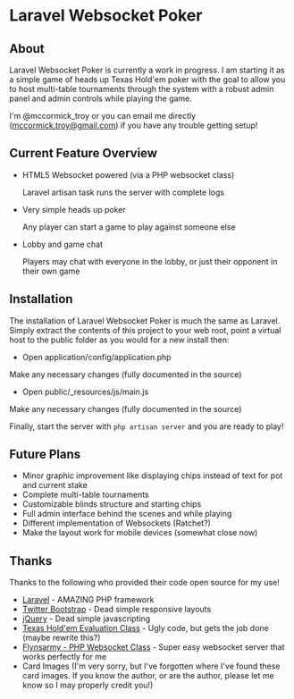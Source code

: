 # Laravel Websocket Poker

## About

Laravel Websocket Poker is currently a work in progress. I am starting it as a simple game of heads up Texas Hold'em poker with the goal to allow you to host multi-table tournaments through the system with a robust admin panel and admin controls while playing the game.

I'm @mccormick_troy or you can email me directly (mccormick.troy@gmail.com) if you have any trouble getting setup!

## Current Feature Overview

- HTML5 Websocket powered (via a PHP websocket class)

    Laravel artisan task runs the server with complete logs

- Very simple heads up poker

    Any player can start a game to play against someone else

- Lobby and game chat

    Players may chat with everyone in the lobby, or just their opponent in their own game


## Installation

The installation of Laravel Websocket Poker is much the same as Laravel. Simply extract the contents of this project to your web root, point a virtual host to the public folder as you would for a new install then:

- Open application/config/application.php

Make any necessary changes (fully documented in the source)

- Open public/_resources/js/main.js

Make any necessary changes (fully documented in the source)

Finally, start the server with `php artisan server` and you are ready to play!


## Future Plans

- Minor graphic improvement like displaying chips instead of text for pot and current stake
- Complete multi-table tournaments
- Customizable blinds structure and starting chips
- Full admin interface behind the scenes and while playing
- Different implementation of Websockets (Ratchet?)
- Make the layout work for mobile devices (somewhat close now)


## Thanks

Thanks to the following who provided their code open source for my use!

- [Laravel](http://www.laravel.com) - AMAZING PHP framework
- [Twitter Bootstrap](http://twitter.github.com/bootstrap) - Dead simple responsive layouts
- [jQuery](http://www.jquery.com) - Dead simple javascripting
- [Texas Hold'em Evaluation Class](http://www.phpclasses.org/package/4573-PHP-Evaluate-a-Poker-Texas-Hold-em-hands.html) - Ugly code, but gets the job done (maybe rewrite this?)
- [Flynsarmy - PHP Websocket Class](http://www.flynsarmy.com/2012/02/php-websocket-chat-application-2-0/) - Super easy websocket server that works perfectly for me
- Card Images (I'm very sorry, but I've forgotten where I've found these card images. If you know the author, or are the author, please let me know so I may properly credit you!)
